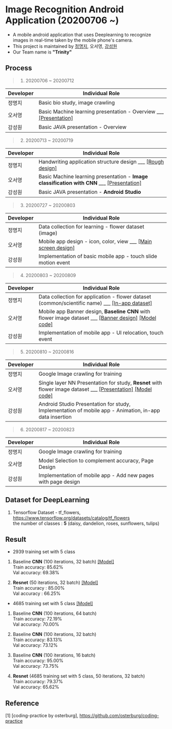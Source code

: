 # Image Recognition Android Application (20200706 ~)
- A mobile android application that uses Deeplearning to recognize images in real-time taken by the mobile phone's camera.
- This project is maintained by [정명지](https://github.com/mongdii), 오서영, [강성원](https://github.com/Soric-stu)
- Our Team name is **"Trinity"**  

## Process
> 1. 20200706 ~ 20200712  

|Developer|Individual Role|
|---|------|
|정명지|Basic bio study, image crawling|
|오서영|Basic Machine learning presentation - Overview ___ [[Presentation]](https://github.com/OH-Seoyoung/Image_Recognition_Android_Application/blob/master/Presentation/20200710_basic_ML_1.pdf)|
|강성원|Basic JAVA presentation - Overview|  

> 2. 20200713 ~ 20200719  

|Developer|Individual Role|
|---|------|
|정명지|Handwriting application structure design ___ [[Rough design]](https://github.com/OH-Seoyoung/Image_Recognition_Android_Application/tree/master/Rough_Design)|
|오서영|Basic Machine learning presentation - **Image classification with CNN** ___ [[Presentation]](https://github.com/OH-Seoyoung/Image_Recognition_Android_Application/blob/master/Presentation/20200710_basic_ML_2.pdf)|
|강성원|Basic JAVA presentation - **Android Studio**|  

> 3. 20200727 ~ 20200803  

|Developer|Individual Role|
|---|------|
|정명지|Data collection for learning - flower dataset (image)|
|오서영|Mobile app design - icon, color, view ___ [[Main screen design]](https://github.com/OH-Seoyoung/Image_Recognition_Android_Application/tree/master/Main_Design/main_screen)|
|강성원|Implementation of basic mobile app - touch slide motion event|  

> 4. 20200803 ~ 20200809  

|Developer|Individual Role|
|---|------|
|정명지|Data collection for application - flower dataset (common/scientific name) ___ [[In-app dataset]](https://github.com/OH-Seoyoung/Image_Recognition_Android_Application/tree/master/In-app_Data)|
|오서영|Mobile app Banner design, **Baseline CNN** with flower image dataset ___ [[Banner design]](https://github.com/OH-Seoyoung/Image_Recognition_Android_Application/tree/master/Main_Design/launch_screen)  [[Model code]](https://github.com/OH-Seoyoung/Image_Recognition_Android_Application/blob/master/Image_recognition_DeepLearning_Models/20200807_baseline_CNN/Baseline_CNN.ipynb)|
|강성원|Implementation of mobile app - UI relocation, touch event|  

> 5. 20200810 ~ 20200816  

|Developer|Individual Role|
|---|------|
|정명지|Google Image crawling for training|
|오서영|Single layer NN Presentation for study, **Resnet** with flower image dataset ___ [[Presentation]](https://github.com/OH-Seoyoung/Image_Recognition_Android_Application/blob/master/Presentation_for_study/20200816_basic_ML_3/20200816_Single_Layer_Neural_Network.ipynb)  [[Model code]](https://github.com/OH-Seoyoung/Image_Recognition_Android_Application/blob/master/Image_recognition_DeepLearning_Models/20200816_Resnet_code/Resnet_with_flower_dataset.ipynb)|
|강성원|Android Studio Presentation for study, Implementation of mobile app - Animation, in-app data insertion|  

> 6. 20200817 ~ 20200823  

|Developer|Individual Role|
|---|------|
|정명지|Google Image crawling for training|
|오서영|Model Selection to complement accuracy, Page Design|
|강성원|Implementation of mobile app - Add new pages with page design|  

## Dataset for DeepLearning
1. Tensorflow Dataset - tf_flowers, https://www.tensorflow.org/datasets/catalog/tf_flowers  
    the number of classes : **5** (daisy, dandelion, roses, sunflowers, tulips)

## Result
- 2939 training set with 5 class
1. Baseline **CNN** (100 iterations, 32 batch)  [[Model]](https://github.com/OH-Seoyoung/Image_Recognition_Android_Application/tree/master/Image_recognition_DeepLearning_Models/20200807_baseline_CNN_code)  
Train accuracy: 85.62%  
Val accuracy: 69.38%

2. **Resnet** (50 iterations, 32 batch)  [[Model]](https://github.com/OH-Seoyoung/Image_Recognition_Android_Application/tree/master/Image_recognition_DeepLearning_Models/20200816_Resnet_code)  
Train accuracy : 85.00%  
Val accuracy : 66.25%

- 4685 training set with 5 class [[Model]](https://github.com/OH-Seoyoung/Image_Recognition_Android_Application/tree/master/Image_recognition_DeepLearning_Models/20200823_Model_Selection_with_more_data)  
1. Baseline **CNN** (100 iterations, 64 batch)  
Train accuracy: 72.19%  
Val accuracy: 70.00%  

2. Baseline **CNN** (100 iterations, 32 batch)  
Train accuracy: 83.13%  
Val accuracy: 73.12%  

3. Baseline **CNN** (100 iterations, 16 batch)  
Train accuracy: 95.00%  
Val accuracy: 73.75%  

4. **Resnet** (4685 training set with 5 class, 50 iterations, 32 batch)  
Train accuracy: 79.37%  
Val accuracy: 65.62%  



## Reference
[1] [coding-practice by osterburg], https://github.com/osterburg/coding-practice




